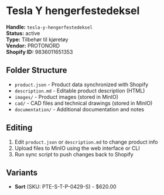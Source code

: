 # Tesla Y hengerfestedeksel

**Handle:** `tesla-y-hengerfestedeksel`  
**Status:** active  
**Type:** Tilbehør til kjøretøy  
**Vendor:** PROTONORD  
**Shopify ID:** 9836011651353  

## Folder Structure

- `product.json` - Product data synchronized with Shopify
- `description.md` - Editable product description (HTML)
- `images/` - Product images (stored in MinIO)
- `cad/` - CAD files and technical drawings (stored in MinIO)
- `documentation/` - Additional documentation and notes

## Editing

1. Edit `product.json` or `description.md` to change product info
2. Upload files to MinIO using the web interface or CLI
3. Run sync script to push changes back to Shopify

## Variants

- **Sort** (SKU: PTE-S-T-P-0429-S) - $620.00
